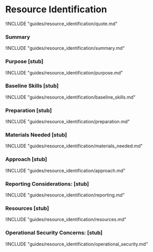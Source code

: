 # Resource Identification

!INCLUDE "guides/resource_identification/quote.md"

### Summary

!INCLUDE "guides/resource_identification/summary.md"

### Purpose [stub]

!INCLUDE "guides/resource_identification/purpose.md"

### Baseline Skills [stub]

!INCLUDE "guides/resource_identification/baseline_skills.md"

### Preparation [stub]

!INCLUDE "guides/resource_identification/preparation.md"

### Materials Needed [stub]

!INCLUDE "guides/resource_identification/materials_needed.md"

### Approach [stub]

!INCLUDE "guides/resource_identification/approach.md"

### Reporting Considerations: [stub]

!INCLUDE "guides/resource_identification/reporting.md"

### Resources [stub]

!INCLUDE "guides/resource_identification/resources.md"

### Operational Security Concerns: [stub]

!INCLUDE "guides/resource_identification/operational_security.md"
